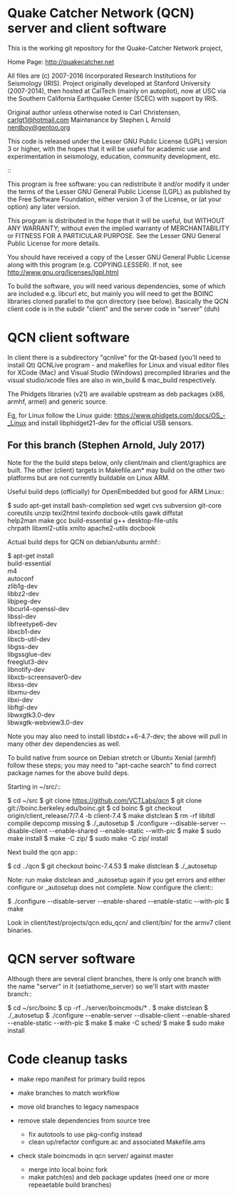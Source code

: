Quake Catcher Network (QCN) server and client software
======================================================

This is the working git repository for the Quake-Catcher Network project,

Home Page: http://quakecatcher.net

All files are (c) 2007-2016 Incorporated Research Institutions for Seismology
(IRIS).  Project originally developed at Stanford University (2007-2014), then
hosted at CalTech (mainly on autopilot), now at USC via the Southern California
Earthquake Center (SCEC) with support by IRIS.

Original author unless otherwise noted is Carl Christensen, carlgt1@hotmail.com
Maintenance by Stephen L Arnold <nerdboy@gentoo.org>

This code is released under the Lesser GNU Public License (LGPL) version 3
or higher, with the hopes that it will be useful for academic use and
experimentation in seismology, education, community development, etc.

::
  
  This program is free software: you can redistribute it and/or modify
  it under the terms of the Lesser GNU General Public License (LGPL) as published by
  the Free Software Foundation, either version 3 of the License, or
  (at your option) any later version.
  
  This program is distributed in the hope that it will be useful,
  but WITHOUT ANY WARRANTY; without even the implied warranty of
  MERCHANTABILITY or FITNESS FOR A PARTICULAR PURPOSE.  See the
  Lesser GNU General Public License for more details.
  
  You should have received a copy of the Lesser GNU General Public License
  along with this program (e.g. COPYING.LESSER).  If not, see http://www.gnu.org/licenses/lgpl.html


To build the  software, you will need various dependencies, some of which are
included e.g. libcurl etc, but mainly you will need to get the BOINC libraries
cloned parallel to the qcn directory (see below). Basically the QCN client
code is in the subdir "client" and the server code in "server" (duh)

QCN client software
===================

In client there is a subdirectory "qcnlive" for the Qt-based (you'll need to
install Qt) QCNLive program - and makefiles for Linux and visual editor files
for XCode (Mac) and Visual Studio (Windows) precompiled libraries and the
visual studio/xcode files are also in win_build & mac_build respectively.

The Phidgets libraries (v21) are available upstream as deb packages (x86,
armhf, armel) and generic source.

Eg, for Linux follow the Linux guide: https://www.phidgets.com/docs/OS_-_Linux
and install libphidget21-dev for the official USB sensors.


For this branch (Stephen Arnold, July 2017)
-------------------------------------------

Note for the the build steps below, only client/main and client/graphics are
built.  The other (client) targets in Makefile.am* may build on the other two
platforms but are not currently buildable on Linux ARM.

Useful build deps (officially) for OpenEmbedded but good for ARM Linux::

  $ sudo apt-get install bash-completion sed wget cvs subversion git-core \
    coreutils unzip texi2html texinfo docbook-utils gawk diffstat \
    help2man make gcc build-essential g++ desktop-file-utils \
    chrpath libxml2-utils xmlto apache2-utils docbook

Actual build deps for QCN on debian/ubuntu armhf::

  $ apt-get install \
    build-essential \
    m4 \
    autoconf \
    zlib1g-dev \
    libbz2-dev \
    libjpeg-dev \
    libcurl4-openssl-dev \
    libssl-dev \
    libfreetype6-dev \
    libxcb1-dev \
    libxcb-util-dev \
    libgss-dev \
    libgssglue-dev \
    freeglut3-dev \
    libnotify-dev \
    libxcb-screensaver0-dev \
    libxss-dev \
    libxmu-dev \
    libxi-dev \
    libftgl-dev \
    libwxgtk3.0-dev \
    libwxgtk-webview3.0-dev

Note you may also need to install libstdc++6-4.7-dev; the above will pull in
many other dev dependencies as well.

To build native from source on Debian stretch or Ubuntu Xenial (armhf) follow
these steps; you may need to "apt-cache search" to find correct package names
for the above build deps.

Starting in ~/src/::

  $ cd ~/src
  $ git clone https://github.com/VCTLabs/qcn
  $ git clone git://boinc.berkeley.edu/boinc.git
  $ cd boinc
  $ git checkout origin/client_release/7/7.4 -b client-7.4
  $ make distclean
  $ rm -rf libltdl compile depcomp missing
  $ ./_autosetup
  $ ./configure --disable-server --disable-client --enable-shared --enable-static --with-pic
  $ make
  $ sudo make install
  $ make -C zip/
  $ sudo make -C zip/ install

Next build the qcn app::

  $ cd ../qcn
  $ git checkout boinc-7.4.53
  $ make distclean
  $ ./_autosetup

Note: run make distclean and _autosetup again if you get errors and either
configure or _autosetup does not complete.  Now configure the client::

  $ ./configure --disable-server --enable-shared --enable-static  --with-pic
  $ make

Look in client/test/projects/qcn.edu_qcn/ and client/bin/ for the armv7
client binaries.

QCN server software
===================

Although there are several client branches, there is only one branch with the
name "server" in it (setiathome_server) so we'll start with master branch::

  $ cd ~/src/boinc
  $ cp -rf ../server/boincmods/* .
  $ make distclean
  $ ./_autosetup
  $ ./configure --enable-server --disable-client --enable-shared --enable-static --with-pic
  $ make
  $ make -C sched/
  $ make
  $ sudo make install


Code cleanup tasks
==================

* make repo manifest for primary build repos
* make branches	to match workflow
* move old branches to legacy namespace
* remove stale dependencies from source tree

  - fix autotools to use pkg-config instead
  - clean up/refactor configure.ac and associated Makefile.ams

* check stale boincmods in qcn server/ against master

  - merge into local boinc fork
  - make patch(es) and deb package updates
    (need one or more repeaetable build branches)

